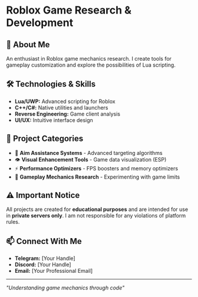 # Roblox Game Research & Development

## 🔬 About Me
An enthusiast in Roblox game mechanics research. I create tools for gameplay customization and explore the possibilities of Lua scripting.

## 🛠️ Technologies & Skills
- **Lua/UWP:** Advanced scripting for Roblox
- **C++/C#:** Native utilities and launchers
- **Reverse Engineering:** Game client analysis
- **UI/UX:** Intuitive interface design

## 📁 Project Categories
- 🎯 **Aim Assistance Systems** - Advanced targeting algorithms
- 👁️ **Visual Enhancement Tools** - Game data visualization (ESP)
- ⚡ **Performance Optimizers** - FPS boosters and memory optimizers
- 🧩 **Gameplay Mechanics Research** - Experimenting with game limits

## ⚠️ Important Notice
All projects are created for **educational purposes** and are intended for use in **private servers only**. I am not responsible for any violations of platform rules.

## 📫 Connect With Me
- **Telegram:** [Your Handle]
- **Discord:** [Your Handle]
- **Email:** [Your Professional Email]

---

*"Understanding game mechanics through code"*

